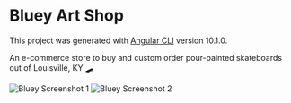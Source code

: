 # Bluey Art Shop

This project was generated with [Angular CLI](https://github.com/angular/angular-cli) version 10.1.0.

An e-commerce store to buy and custom order pour-painted skateboards out of Louisville, KY 🛹

![Bluey Screenshot 1]("https://github.com/stevenpenavajr/bluey-ui/blob/master/bluey_1.png")
![Bluey Screenshot 2]("https://github.com/stevenpenavajr/bluey-ui/blob/master/bluey_2.png")
